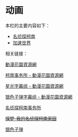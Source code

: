 # 动画

本栏的主要内容如下：

* [名侦探柯南](./detective-conan.md)
* [加速世界](./accel-world.md)

相关链接：

[動漫花園資源網](https://share.dmhy.org)

[柯南事务所 - 動漫花園資源網](https://share.dmhy.org/topics/list/team_id/75)

[星光字幕组 - 動漫花園資源網](https://share.dmhy.org/topics/list/team_id/299)

[银色子弹字幕组 - 動漫花園資源網](https://share.dmhy.org/topics/list/team_id/576)

[名侦探柯南事务所](https://bbs.aptx.cn/forum.php)

[~~探梦-我的名侦探柯南家园~~](https://web.archive.org/web/20160602224250/http://www.conans.cc/forum.php)

[银色子弹](https://www.sbsub.com)